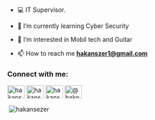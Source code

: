 - 💻 IT Supervisor.

- 🌱 I’m currently learning Cyber Security
  
- 👀 I’m interested in Mobil tech and Guitar

- 📫 How to reach me **hakanszer1@gmail.com**

<h3 align="left">Connect with me:</h3>
<p align="left">
<a href="https://twitter.com/hakansezr1" target="blank"><img align="center" src="https://raw.githubusercontent.com/rahuldkjain/github-profile-readme-generator/master/src/images/icons/Social/twitter.svg" alt="hakanszer1" height="30" width="40" /></a>
<a href="https://linkedin.com/in/hakanszer" target="blank"><img align="center" src="https://raw.githubusercontent.com/rahuldkjain/github-profile-readme-generator/master/src/images/icons/Social/linked-in-alt.svg" alt="hakanszer" height="30" width="40" /></a>
<a href="https://instagram.com/hakansezer1" target="blank"><img align="center" src="https://raw.githubusercontent.com/rahuldkjain/github-profile-readme-generator/master/src/images/icons/Social/instagram.svg" alt="hakansezer1" height="30" width="40" /></a>
<a href="https://medium.com/@haknsezer" target="blank"><img align="center" src="https://raw.githubusercontent.com/rahuldkjain/github-profile-readme-generator/master/src/images/icons/Social/medium.svg" alt="@haknsezer" height="30" width="40" /></a>
</p>


<p>&nbsp;<img align="center" src="https://github-readme-stats.vercel.app/api?username=hakansezer&show_icons=true&locale=en" alt="hakansezer" /></p>
